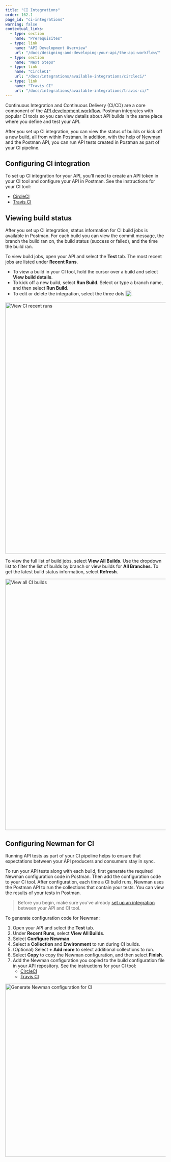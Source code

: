 ```yaml
---
title: "CI Integrations"
order: 162.1
page_id: "ci-integrations"
warning: false
contextual_links:
  - type: section
    name: "Prerequisites"
  - type: link
    name: "API Development Overview"
    url: "/docs/designing-and-developing-your-api/the-api-workflow/"
  - type: section
    name: "Next Steps"
  - type: link
    name: "CircleCI"
    url: "/docs/integrations/available-integrations/circleci/"
  - type: link
    name: "Travis CI"
    url: "/docs/integrations/available-integrations/travis-ci/"
---
```


Continuous Integration and Continuous Delivery (CI/CD) are a core component of the [API development workflow](/docs/designing-and-developing-your-api/the-api-workflow/). Postman integrates with popular CI tools so you can view details about API builds in the same place where you define and test your API.

After you set up CI integration, you can view the status of builds or kick off a new build, all from within Postman. In addition, with the help of [Newman](/docs/running-collections/using-newman-cli/command-line-integration-with-newman/) and the Postman API, you can run API tests created in Postman as part of your CI pipeline.

## Configuring CI integration

To set up CI integration for your API, you’ll need to create an API token in your CI tool and configure your API in Postman. See the instructions for your CI tool:

* [CircleCI](/docs/integrations/available-integrations/circleci/)
* [Travis CI](/docs/integrations/available-integrations/travis-ci/)

## Viewing build status

After you set up CI integration, status information for CI build jobs is available in Postman. For each build you can view the commit message, the branch the build ran on, the build status (success or failed), and the time the build ran.

To view build jobs, open your API and select the **Test** tab. The most recent jobs are listed under **Recent Runs**.

* To view a build in your CI tool, hold the cursor over a build and select **View build details**.
* To kick off a new build, select **Run Build**. Select or type a branch name, and then select **Run Build**.
* To edit or delete the integration, select the three dots <img alt="Three dots icon" src="https://assets.postman.com/postman-docs/icon-three-dots-v9.jpg" width="18px" style="vertical-align:middle;margin-bottom:5px">.

<img alt="View CI recent runs" src="https://assets.postman.com/postman-docs/ci-recent-runs-v9.jpg" width="788">

To view the full list of build jobs, select **View All Builds**. Use the dropdown list to filter the list of builds by branch or view builds for **All Branches**. To get the latest build status information, select **Refresh**.

<img alt="View all CI builds" src="https://assets.postman.com/postman-docs/ci-view-builds-v9.jpg" width="788">

## Configuring Newman for CI

Running API tests as part of your CI pipeline helps to ensure that expectations between your API producers and consumers stay in sync.

To run your API tests along with each build, first generate the required Newman configuration code in Postman. Then add the configuration code to your CI tool. After configuration, each time a CI build runs, Newman uses the Postman API to run the collections that contain your tests. You can view the results of your tests in Postman.

>Before you begin, make sure you’ve already [set up an integration](#configuring-ci-integration) between your API and CI tool.

To generate configuration code for Newman:

1. Open your API and select the **Test** tab.
1. Under **Recent Runs**, select **View All Builds**.
1. Select **Configure Newman**.
1. Select a **Collection** and **Environment** to run during CI builds.
1. (Optional) Select **+ Add more** to select additional collections to run.
1. Select **Copy** to copy the Newman configuration, and then select **Finish**.
1. Add the Newman configuration you copied to the build configuration file in your API repository. See the instructions for your CI tool:
    * [CircleCI](/docs/integrations/available-integrations/circleci/#configuring-newman-for-circleci)
    * [Travis CI](/docs/integrations/available-integrations/travis-ci/#configuring-newman-for-travis-ci)

<img alt="Generate Newman configuration for CI" src="https://assets.postman.com/postman-docs/ci-generate-newman-config-v9.jpg" width="543">
